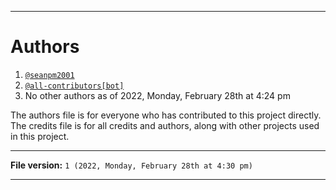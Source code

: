 
***

# Authors

1. [`@seanpm2001`](https://github.com/seanpm2001/)
2. [`@all-contributors[bot]`](https://github.com/all-contributors)
3. No other authors as of 2022, Monday, February 28th at 4:24 pm

The authors file is for everyone who has contributed to this project directly. The credits file is for all credits and authors, along with other projects used in this project.

***

**File version:** `1 (2022, Monday, February 28th at 4:30 pm)`

***
